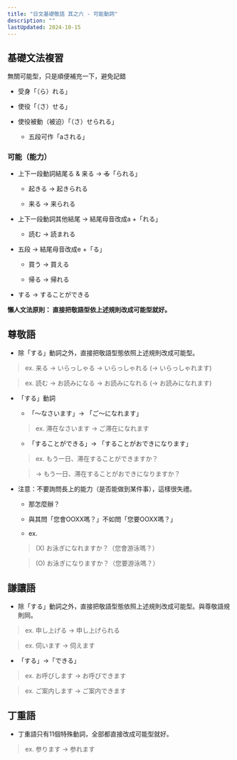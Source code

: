 ```yaml
---
title: "日文基礎敬語 其之六 - 可能動詞"
description: ""
lastUpdated: 2024-10-15
---
```


## 基礎文法複習

無關可能型，只是順便補充一下，避免記錯

- 受身「（ら）れる」

- 使役「（さ）せる」

- 使役被動（被迫）「（さ）せられる」

    - 五段可作「aされる」


### 可能（能力）

- 上下一段動詞結尾る & 来る → ~~る~~「られる」

    - 起きる → 起きられる

    - 来る → 来られる


- 上下一段動詞其他結尾 → 結尾母音改成a +「れる」

    - 読む → 読まれる


- 五段 → 結尾母音改成e +「る」

    - 買う → 買える

    - 帰る → 帰れる


- する → することができる

**懶人文法原則： 直接把敬語型依上述規則改成可能型就好。**

## 尊敬語

- 除「する」動詞之外，直接把敬語型態依照上述規則改成可能型。

> ex. 来る → いらっしゃる → いらっしゃれる (→ いらっしゃれます)

> ex. 読む → お読みになる → お読みになれる (→ お読みになれます)

- 「する」動詞

    - 「〜なさいます」→ 「ご〜になれます」

    > ex. 滞在なさいます → ご滞在になれます

    - 「することができる」→ 「することがおできになります」

    > ex. もう一日、滞在することができますか？

    > → もう一日、滞在することがおできになりますか？

- 注意：不要詢問長上的能力（是否能做到某件事），這樣很失禮。

    - 那怎麼辦？

    - 與其問「您會OOXX嗎？」不如問「您要OOXX嗎？」

    - ex. 

    > (X) お泳ぎになれますか？（您會游泳嗎？）

    > (O) お泳ぎになりますか？（您要游泳嗎？）


## 謙讓語

- 除「する」動詞之外，直接把敬語型態依照上述規則改成可能型。與尊敬語規則同。

> ex. 申し上げる → 申し上げられる

> ex. 伺います → 伺えます

- 「する」→「できる」

> ex. お呼びします → お呼びできます

> ex. ご案内します → ご案内できます


## 丁重語

- 丁重語只有11個特殊動詞，全部都直接改成可能型就好。

> ex. 参ります → 参れます